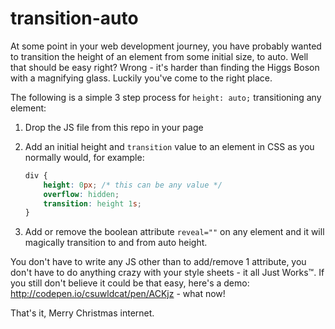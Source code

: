 transition-auto
===============

At some point in your web development journey, you have probably wanted to transition the height 
of an element from some initial size, to auto. Well that should be easy right? Wrong - it's harder 
than finding the Higgs Boson with a magnifying glass. Luckily you've come to the right place.

The following is a simple 3 step process for `height: auto;` transitioning any element:

1. Drop the JS file from this repo in your page
2. Add an initial height and `transition` value to an element in CSS as you normally would, for example:

    ```css
    div {
        height: 0px; /* this can be any value */
        overflow: hidden;
        transition: height 1s;
    }
    ```

3. Add or remove the boolean attribute `reveal=""` on any element and it will magically transition to and from auto height.

You don't have to write any JS other than to add/remove 1 attribute, you don't have to do anything crazy with your 
style sheets - it all Just Works™. If you still don't believe it could be that easy, here's a demo: 
http://codepen.io/csuwldcat/pen/ACKjz - what now!

That's it, Merry Christmas internet.
